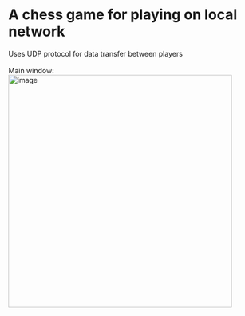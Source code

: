 # A chess game for playing on local network <br />
Uses UDP protocol for data transfer between players <br />
<br/>
Main window: <br />
<img width="448" align="center" height="468" alt="image" src="https://github.com/user-attachments/assets/231566ff-1901-455a-967d-980faefd181a" /> <br />

